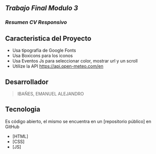 ## _Trabajo Final Modulo 3_

### *Resumen CV Responsivo*

## Caracteristica del Proyecto
- Usa tipografía de Google Fonts
- Usa Boxicons para los iconos
- Usa Eventos Js para seleccionar color, mostrar url y un scroll
- Utilize la API https://api.open-meteo.com/en

## Desarrollador

>IBAÑES, EMANUEL ALEJANDRO


## Tecnologia
Es código abierto, el mismo se encuentra en un [repositorio público] en GitHub

- [HTML]
- [CSS]
- [JS]
